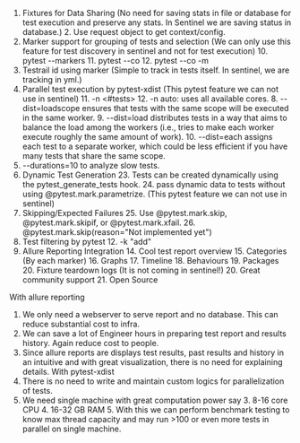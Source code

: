 1. Fixtures for Data Sharing (No need for saving stats in file or database for test execution and preserve any stats. In Sentinel we are saving status in database.)
   2. Use request object to get context/config.
9. Marker support for grouping of tests and selection (We can only use this feature for test discovery in sentinel and not for test execution)
   10. pytest --markers
   11. pytest --co
   12. pytest --co -m <marker>
1. Testrail id using marker (Simple to track in tests itself. In sentinel, we are tracking in yml.)
10. Parallel test execution by pytest-xdist (This pytest feature we can not use in sentinel)
    11. -n <#tests>
    12. -n auto: uses all available cores. 
    8. --dist=loadscope ensures that tests with the same scope will be executed in the same worker.
    9. --dist=load distributes tests in a way that aims to balance the load among the workers (i.e., tries to make each worker execute roughly the same amount of work).
    10. --dist=each assigns each test to a separate worker, which could be less efficient if you have many tests that share the same scope.
   9. --durations=10 to analyze slow tests.
22. Dynamic Test Generation 
    23. Tests can be created dynamically using the pytest_generate_tests hook.
        24. pass dynamic data to tests without using @pytest.mark.parametrize. (This pytest feature we can not use in sentinel)
24. Skipping/Expected Failures
    25. Use @pytest.mark.skip, @pytest.mark.skipif, or @pytest.mark.xfail.
    26. @pytest.mark.skip(reason="Not implemented yet")
27. Test filtering by pytest
    12. -k "add" 
13. Allure Reporting Integration
    14. Cool test report overview 
    15. Categories (By each marker)
    16. Graphs 
    17. Timeline 
    18. Behaviours 
    19. Packages 
    20. Fixture teardown logs (It is not coming in sentinel!)
    20. Great community support 
    21. Open Source

With allure reporting
1. We only need a webserver to serve report and no database. This can reduce substantial cost to infra.
2. We can save a lot of Engineer hours in preparing test report and results history. Again reduce cost to people.
3. Since allure reports are displays test results, past results and history in an intuitive and with great visualization, there is no need for explaining details.
With pytest-xdist
1. There is no need to write and maintain custom logics for parallelization of tests.
2. We need single machine with great computation power say
   3. 8-16 core CPU 
   4. 16-32 GB RAM 
      5. With this we can perform benchmark testing to know max thread capacity and may run >100 or even more tests in parallel on single machine.
